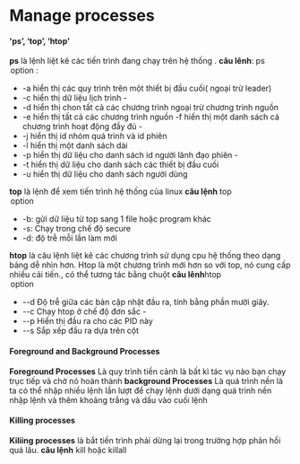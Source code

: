 # Manage processes
#### 'ps’, ‘top’, ‘htop'

**ps** là lệnh liệt kê các tiến trình đang chạy trên hệ thống .
**câu lênh**: ps <option>
**option** :
  * -a hiển thị các quy trình trên một thiết bị đầu cuối( ngoại trừ leader) 
  * -c hiển thị dữ liệu lịch trình -
  * -d hiển thị chon tất cả các chương trình ngoại trừ chương trinh nguồn 
  * -e hiển thị tất cả các chương trình nguồn -f hiển thị một danh sách cá chương trình hoạt động đầy đủ -
  * -j hiển thị id nhóm quá trình và id phiên 
  * -l hiển thị một danh sách dài 
  * -p hiển thị dữ liệu cho danh sách id người lãnh đạo phiên -
  * -t hiển thị dữ liệu cho danh sách các thiết bị đầu cuối 
  * -u hiển thị dữ liệu cho danh sách người dùng
 
**top** là lệnh để xem tiến trình hệ thống của linux 
**câu lệnh** top <option> 
**option**
* -b: gửi dữ liệu từ top sang 1 file hoặc program khác 
* -s: Chạy trong chế độ secure 
* -d: độ trễ mỗi lần làm mới 

**htop** là câu lệnh liệt kê các chương trình sử dụng cpu hệ thống theo dạng bảng dễ nhìn hơn. Htop là một chương trình mới hơn so với top, nó cung cấp nhiều cải tiến., có thể tương tác bằng chuột 
**câu lênh**htop <option>
**option** 
   * --d Độ trễ giữa các bản cập nhật đầu ra, tính bằng phần mười giây. 
   * --c Chạy htop ở chế độ đơn sắc -
   * --p Hiển thị đầu ra cho các PID này 
   * --s Sắp xếp đầu ra dựa trên cột
  
#### Foreground and Background Processes
**Foreground Processes** Là quy trình tiền cảnh là bất kì tác vụ nào bạn chạy trục tiếp và chờ  nó hoàn thành
**background Processes** Là quá trình nền là ta có thể nhập nhiều lệnh lần lượt để chạy lệnh dưới dạng quá trình nền nhập lệnh và thêm khoảng trắng và dấu vào cuối lệnh

#### Killing processes
**Kiliing processes** là bắt tiến trình phải dừng lại trong trường hợp phản hồi quá lâu.
**câu lệnh** kill <PID> hoặc killall <name> 

